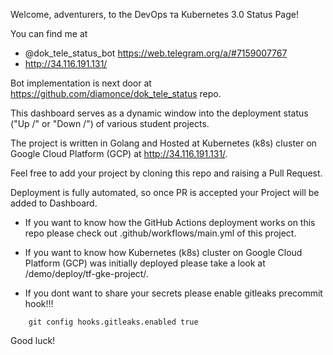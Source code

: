 Welcome, adventurers, to the DevOps та Kubernetes 3.0 Status Page! 

You can find me at 
 * @dok_tele_status_bot https://web.telegram.org/a/#7159007767
 * http://34.116.191.131/

Bot implementation is next door at https://github.com/diamonce/dok_tele_status repo.

This dashboard serves as a dynamic window into the deployment status ("Up /\" or "Down \/") of various student projects. 

The project is written in Golang and Hosted at Kubernetes (k8s) cluster on Google Cloud Platform (GCP) at http://34.116.191.131/.

Feel free to add your project by cloning this repo and raising a Pull Request.

Deployment is fully automated, so once PR is accepted your Project will be added to Dashboard.

  * If you want to know how the GitHub Actions deployment works on this repo please check out .github/workflows/main.yml of this project.

  * If you want to know how Kubernetes (k8s) cluster on Google Cloud Platform (GCP) was initially deployed please take a look at /demo/deploy/tf-gke-project/.

  * If you dont want to share your secrets please enable gitleaks precommit hook!!!
```
    git config hooks.gitleaks.enabled true
```
Good luck!
